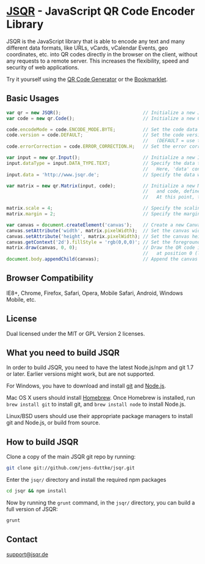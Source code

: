 [JSQR](http://jsqr.de/) - JavaScript QR Code Encoder Library
===============================================================================

JSQR is the JavaScript library that is able to encode any text and many different data formats, like URLs, vCards, vCalendar Events, geo coordinates, etc. into QR codes directly in the browser on the client, without any requests to a remote server. This increases the flexibility, speed and security of web applications.

Try it yourself using the [QR Code Generator](http://www.jsqr.de/encode.html) or the [Bookmarklet](http://www.jsqr.de/bookmarklet.html).

Basic Usages
------------
```js
var qr = new JSQR();                              // Initialize a new JSQR object
var code = new qr.Code();                         // Initialize a new Code object

code.encodeMode = code.ENCODE_MODE.BYTE;          // Set the code data type
code.version = code.DEFAULT;                      // Set the code version
                                                  //   (DEFAULT = use the smallest possible version)
code.errorCorrection = code.ERROR_CORRECTION.H;   // Set the error correction level (H = High)

var input = new qr.Input();                       // Initialize a new Input object
input.dataType = input.DATA_TYPE.TEXT;            // Specify the data type of 'data'
                                                  //   Here, 'data' contains only text
input.data = 'http://www.jsqr.de';                // Specify the data which should be encoded

var matrix = new qr.Matrix(input, code);          // Initialize a new Matrix object using the input
                                                  //   and code, defined above
                                                  //   At this point, the QR Code get generated

matrix.scale = 4;                                 // Specify the scaling for graphic output
matrix.margin = 2;                                // Specify the margin for graphic output

var canvas = document.createElement('canvas');    // Create a new Canvas element
canvas.setAttribute('width', matrix.pixelWidth);  // Set the canvas width to the size of the QR code
canvas.setAttribute('height', matrix.pixelWidth); // Set the canvas height to the size of the QR code
canvas.getContext('2d').fillStyle = 'rgb(0,0,0)'; // Set the foreground color of the canvas to black
matrix.draw(canvas, 0, 0);                        // Draw the QR code into the canvas
                                                  //   at position 0 (left), 0 (top)
document.body.appendChild(canvas);                // Append the canvas element to the documents body
```

Browser Compatibility
---------------------
IE8+, Chrome, Firefox, Safari, Opera, Mobile Safari, Android, Windows Mobile, etc.

License
-------
Dual licensed under the MIT or GPL Version 2 licenses.

What you need to build JSQR
---------------------------

In order to build JSQR, you need to have the latest Node.js/npm and git 1.7 or later. Earlier versions might work, but are not supported.

For Windows, you have to download and install [git](http://git-scm.com/downloads) and [Node.js](http://nodejs.org/download/).

Mac OS X users should install [Homebrew](http://brew.sh/). Once Homebrew is installed, run `brew install git` to install git,
and `brew install node` to install Node.js.

Linux/BSD users should use their appropriate package managers to install git and Node.js, or build from source.

How to build JSQR
-----------------
Clone a copy of the main JSQR git repo by running:

```bash
git clone git://github.com/jens-duttke/jsqr.git
```

Enter the `jsqr/` directory and install the required npm packages
```bash
cd jsqr && npm install
```

Now by running the `grunt` command, in the `jsqr/` directory, you can build a full version of JSQR:
```bash
grunt
```

Contact
-------
support@jsqr.de
